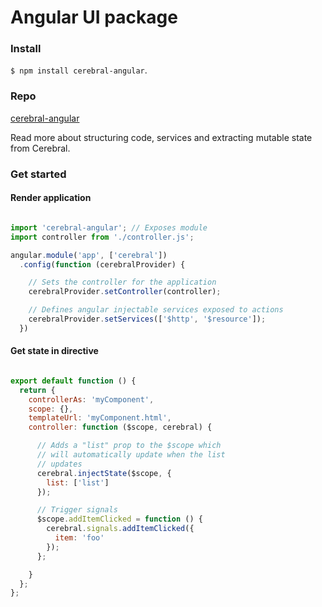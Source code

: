 # Angular UI package

### Install
`$ npm install cerebral-angular`.

### Repo
[cerebral-angular](https://github.com/christianalfoni/cerebral-angular)

Read more about structuring code, services and extracting mutable state from Cerebral.

### Get started

#### Render application

```javascript

import 'cerebral-angular'; // Exposes module
import controller from './controller.js';

angular.module('app', ['cerebral'])
  .config(function (cerebralProvider) {

    // Sets the controller for the application
    cerebralProvider.setController(controller);

    // Defines angular injectable services exposed to actions
    cerebralProvider.setServices(['$http', '$resource']);
  })
```

#### Get state in directive
```javascript

export default function () {
  return {
    controllerAs: 'myComponent',
    scope: {},
    templateUrl: 'myComponent.html',
    controller: function ($scope, cerebral) {

      // Adds a "list" prop to the $scope which
      // will automatically update when the list
      // updates
      cerebral.injectState($scope, {
        list: ['list']
      });

      // Trigger signals
      $scope.addItemClicked = function () {
        cerebral.signals.addItemClicked({
          item: 'foo'
        });
      };

    }
  };
};
```
